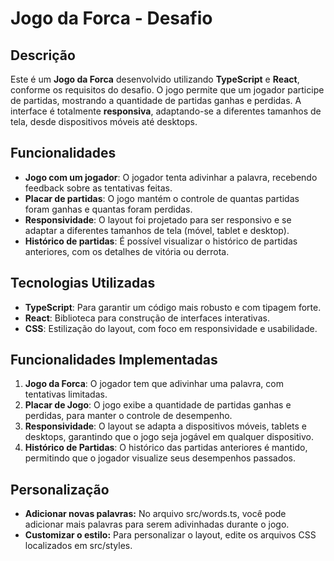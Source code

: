 # Jogo da Forca - Desafio

## Descrição

Este é um **Jogo da Forca** desenvolvido utilizando **TypeScript** e **React**, conforme os requisitos do desafio. O jogo permite que um jogador participe de partidas, mostrando a quantidade de partidas ganhas e perdidas. A interface é totalmente **responsiva**, adaptando-se a diferentes tamanhos de tela, desde dispositivos móveis até desktops.

## Funcionalidades

- **Jogo com um jogador**: O jogador tenta adivinhar a palavra, recebendo feedback sobre as tentativas feitas.
- **Placar de partidas**: O jogo mantém o controle de quantas partidas foram ganhas e quantas foram perdidas.
- **Responsividade**: O layout foi projetado para ser responsivo e se adaptar a diferentes tamanhos de tela (móvel, tablet e desktop).
- **Histórico de partidas**: É possível visualizar o histórico de partidas anteriores, com os detalhes de vitória ou derrota.
  
## Tecnologias Utilizadas

- **TypeScript**: Para garantir um código mais robusto e com tipagem forte.
- **React**: Biblioteca para construção de interfaces interativas.
- **CSS**: Estilização do layout, com foco em responsividade e usabilidade.

## Funcionalidades Implementadas

1. **Jogo da Forca**: O jogador tem que adivinhar uma palavra, com tentativas limitadas. 
2. **Placar de Jogo**: O jogo exibe a quantidade de partidas ganhas e perdidas, para manter o controle de desempenho.
3. **Responsividade**: O layout se adapta a dispositivos móveis, tablets e desktops, garantindo que o jogo seja jogável em qualquer dispositivo.
4. **Histórico de Partidas**: O histórico das partidas anteriores é mantido, permitindo que o jogador visualize seus desempenhos passados.

## Personalização

- **Adicionar novas palavras:** No arquivo src/words.ts, você pode adicionar mais palavras para serem adivinhadas durante o jogo.
- **Customizar o estilo:** Para personalizar o layout, edite os arquivos CSS localizados em src/styles.
